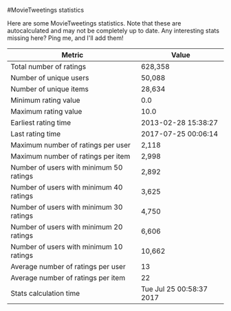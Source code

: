 #MovieTweetings statistics

Here are some MovieTweetings statistics. Note that these are autocalculated and may not be completely up to date. Any interesting stats missing here? Ping me, and I'll add them!

Metric | Value
--- | ---
Total number of ratings                 | 628,358
Number of unique users                  | 50,088
Number of unique items                  | 28,634
Minimum rating value                    | 0.0
Maximum rating value                    | 10.0
Earliest rating time                    | 2013-02-28 15:38:27
Last rating time                        | 2017-07-25 00:06:14
Maximum number of ratings per user      | 2,118
Maximum number of ratings per item      | 2,998
Number of users with minimum 50 ratings | 2,892
Number of users with minimum 40 ratings | 3,625
Number of users with minimum 30 ratings | 4,750
Number of users with minimum 20 ratings | 6,606
Number of users with minimum 10 ratings | 10,662
Average number of ratings per user      | 13
Average number of ratings per item      | 22
Stats calculation time                  | Tue Jul 25 00:58:37 2017

